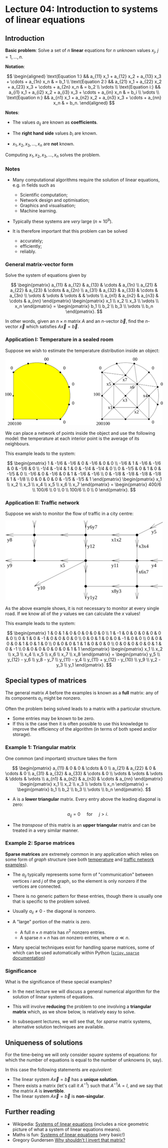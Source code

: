 # Lecture 04: Introduction to systems of linear equations

## Introduction

**Basic problem**:
Solve a set of $n$ **linear** equations for $n$ unknown values $x_j$, $j = 1, \ldots, n$.

**Notation**:

$$
\begin{aligned}
\text{Equation 1:} && a_{11} x_1 + a_{12} x_2 + a_{13} x_3 + \cdots + a_{1n} x_n & = b_1 \\
\text{Equation 2:} && a_{21} x_1 + a_{22} x_2 + a_{23} x_3 + \cdots + a_{2n} x_n & = b_2 \\
\vdots \\
\text{Equation i:} && a_{i1} x_1 + a_{i2} x_2 + a_{i3} x_3 + \cdots + a_{in} x_n & = b_i \\
\vdots \\
\text{Equation n:} && a_{n1} x_1 + a_{n2} x_2 + a_{n3} x_3 + \cdots + a_{nn} x_n & = b_n.
\end{aligned}
$$

**Notes**:

-   The values $a_{ij}$ are known as **coefficients**.

-   The **right hand side** values $b_i$ are known.

-   $x_1, x_2, x_3, \ldots, x_n$ are **not** known.

Computing $x_1, x_2, x_3, \ldots, x_n$ solves the problem.

### Notes

-   Many computational algorithms require the solution of linear equations, e.g. in fields such as

    -   Scientific computation;
    -   Network design and optimisation;
    -   Graphics and visualisation;
	-   Machine learning.

-   Typically these systems are *very* large ($n \approx 10^9$).

-   It is therefore important that this problem can be solved

    -   accurately;
    -   efficiently;
    -   reliably.

### General matrix-vector form

Solve the system of equations given by

$$
 \begin{pmatrix}
 a_{11} & a_{12} & a_{13} & \cdots & a_{1n} \\
 a_{21} & a_{22} & a_{23} & \cdots & a_{2n} \\
 a_{31} & a_{32} & a_{33} & \cdots & a_{3n} \\
 \vdots & \vdots & \vdots & & \vdots \\
 a_{n1} & a_{n2} & a_{n3} & \cdots & a_{nn}
 \end{pmatrix}
 \begin{pmatrix}
 x_1 \\ x_2 \\ x_3 \\ \vdots \\ x_n
 \end{pmatrix} =
 \begin{pmatrix}
 b_1 \\ b_2 \\ b_3 \\ \vdots \\ b_n
 \end{pmatrix}.
$$

In other words, given an $n \times n$ matrix $A$ and an $n$-vector $\vec{b}$, find the $n$-vector $\vec{x}$ which satisfies $A \vec{x} = \vec{b}$.

### Application I: Temperature in a sealed room

Suppose we wish to estimate the temperature distribution inside an object:

![Image showing sample temperature and relations in a room.](../img/lec05/temperature.svg)

We can place a network of points inside the object and use the following model: the temperature at each interior point is the average of its neighbours.

This example leads to the system:

$$
\begin{pmatrix}
  1   & -1/6 & -1/6 &  0   & -1/6 &  0   & 0 \\
 -1/6 &  1   & -1/6 & -1/6 &  0   & -1/6 & 0 \\
 -1/4 & -1/4 &  1   &  0   & -1/4 & -1/4 & 0 \\
  0   & -1/5 &  0   &  1   &  0   & -1/5 & 0 \\
 -1/6 &  0   & -1/6 &  0   &  1   & -1/6 & -1/6 \\
  0   & -1/8 & -1/8 & -1/8 & -1/8 & 1 & -1/8 \\
  0   &  0   &  0   &  0   & -1/5 & -1/5 &   1
\end{pmatrix}
\begin{pmatrix}
 x_1 \\ x_2 \\ x_3 \\ x_4 \\ x_5 \\ x_6 \\ x_7
\end{pmatrix} =
\begin{pmatrix}
400/6 \\ 100/6 \\ 0 \\ 0 \\ 100/6 \\ 0 \\ 0
\end{pmatrix}.
$$

### Application II: Traffic network

Suppose we wish to monitor the flow of traffic in a city centre:

![Example network showing traffic flow in a city](../img/lec05/traffic.svg)

As the above example shows, it is not necessary to monitor at every single road. If we know all of the $y$ values we can calculate the $x$ values!

This example leads to the system:

$$
\begin{pmatrix}
1 & 0 & 1 & 0 & 0 & 0 & 0 & 0 \\
1 & -1 & 0 & 0 & 0 & 0 & 0 & 0 \\
0 & 1 & 0 & -1 & 0 & 0 & 0 & 0 \\
0 & 0 & 1 & 0 & 0 & -1 & 0 & 0 \\
0 & 0 & 0 & 0 & 1 & 0 & 1 & 0 \\
0 & 0 & 0 & 1 & 1 & 0 & 0 & 0 \\
0 & 0 & 0 & 0 & 0 & 1 & 0 & -1 \\
0 & 0 & 0 & 0 & 0 & 0 & 1 & 1
\end{pmatrix}
\begin{pmatrix}
x_1 \\ x_2 \\ x_3 \\ x_4 \\ x_5 \\ x_6 \\ x_7 \\ x_8
\end{pmatrix} =
\begin{pmatrix}
y_5 \\ y_{12} - y_6 \\ y_8 - y_7 \\ y_{11} - y_4 \\
y_{11} + y_{12} - y_{10} \\ y_9 \\ y_2 - y_3 \\ y_1
\end{pmatrix}.
$$

## Special types of matrices

The general matrix $A$ before the examples is known as a **full** matrix: any of its components $a_{ij}$ might be nonzero.

Often the problem being solved leads to a matrix with a particular structure.

-   Some entries may be known to be zero.
-   If this is the case then it is often possible to use this knowledge to improve the efficiency of the algorithm (in terms of both speed and/or storage).

### Example 1: Triangular matrix

One common (and important) structure takes the form

$$
 \begin{pmatrix}
 a_{11} & 0 & 0 & \cdots & 0 \\
 a_{21} & a_{22} & 0 & \cdots & 0 \\
 a_{31} & a_{32} & a_{33} & \cdots & 0 \\
 \vdots & \vdots & \vdots & \ddots & \vdots \\
 a_{n1} & a_{n2} & a_{n3} & \cdots & a_{nn}
 \end{pmatrix}
 \begin{pmatrix}
 x_1 \\ x_2 \\ x_3 \\ \vdots \\ x_n
 \end{pmatrix} =
 \begin{pmatrix}
 b_1 \\ b_2 \\ b_3 \\ \vdots \\ b_n
 \end{pmatrix}.
$$

-   A is a **lower triangular** matrix. Every entry above the leading diagonal is zero:

    $$
    a_{ij} = 0 \quad \text{ for } \quad j > i.
    $$

-   The *transpose* of this matrix is an **upper triangular** matrix and can be treated in a very similar manner.

### Example 2: Sparse matrices

**Sparse matrices** are extremely common in any application which relies on some form of *graph* structure (see both [temperature](#application-i-temperature-in-a-sealed-room) and [traffic network examples](#application-ii-traffic-network)).

-   The $a_{ij}$ typically represents some form of "communication" between vertices $i$ and $j$ of the graph, so the element is only nonzero if the vertices are connected.

-   There is no generic pattern for these entries, though there is usually one that is specific to the problem solved.

- Usually $a_{ii} \neq 0$ - the diagonal is nonzero.

-   A "large" portion of the matrix is zero.
    -   A full $n \times n$ matrix has $n^2$ nonzero entries.
    -   A sparse $n \times n$ has $\alpha n$ nonzero entries, where $\alpha \ll n$.
-   Many special techniques exist for handling sparse matrices, some of which can be used automatically within Python ([`scipy.sparse` documentation](https://docs.scipy.org/doc/scipy/reference/sparse.html))

### Significance

What is the significance of these special examples?

-   In the next lecture we will discuss a general numerical algorithm for the solution of linear systems of equations.

-   This will involve **reducing** the problem to one involving a **triangular matrix** which, as we show below, is relatively easy to solve.

-   In subsequent lectures, we will see that, for *sparse* matrix systems, alternative solution techniques are available.

## Uniqueness of solutions

For the time-being we will only consider *square* systems of equations:
for which the number of equations is equal to the number of unknowns ($n$, say).

In this case the following statements are *equivalent*:

-   The linear system $A \vec{x} = \vec{b}$ has a **unique solution**.
-   There exists a matrix (let's call it $A^{-1}$) such that $A^{-1} A = I$, and we say that the matrix $A$ is **invertible**.
-   The linear system $A \vec{x} = \vec{b}$ is **non-singular**.

## Further reading

- Wikipedia: [Systems of linear equations](https://en.wikipedia.org/wiki/System_of_linear_equations) (includes a nice geometric picture of what a system of linear equations means).
- Maths is fun: [Systems of linear equations](https://www.mathsisfun.com/algebra/systems-linear-equations.html) (very basic!)
- Gregory Gundersen [Why shouldn't I invert that matrix?](http://gregorygundersen.com/blog/2020/12/09/matrix-inversion/)


